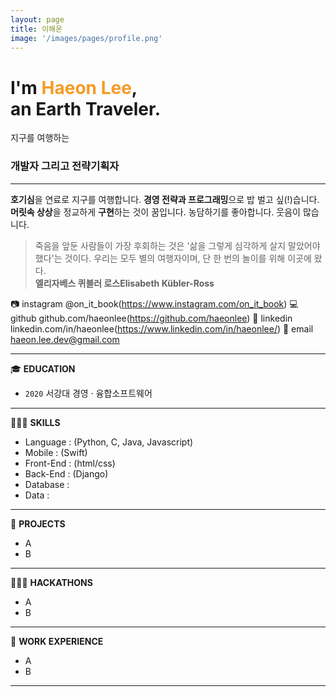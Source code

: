 ```yaml
---
layout: page
title: 이해온
image: '/images/pages/profile.png'
---
```


# I'm <span style="color:#f59b25">Haeon Lee</span>, <br/> an Earth Traveler.
지구를 여행하는
### 개발자 그리고 전략기획자

---

**호기심**을 연료로 지구를 여행합니다. **경영 전략과 프로그래밍**으로 밥 벌고 싶(!)습니다. **머릿속 상상**을 정교하게 **구현**하는 것이 꿈입니다. 농담하기를 좋아합니다. 웃음이 많습니다. 

> 죽음을 앞둔 사람들이 가장 후회하는 것은 '삶을 그렇게 심각하게 살지 말았어야 했다'는 것이다.
우리는 모두 별의 여행자이며, 단 한 번의 놀이를 위해 이곳에 왔다. <br/> 
**엘리자베스 퀴블러 로스Elisabeth Kübler-Ross**

📷 instagram @on_it_book(https://www.instagram.com/on_it_book)
💻 github github.com/haeonlee(https://github.com/haeonlee)
🔗 linkedin linkedin.com/in/haeonlee(https://www.linkedin.com/in/haeonlee/)
📮 email haeon.lee.dev@gmail.com

---

🎓 **EDUCATION** 
- `2020` 서강대 경영 · 융합소프트웨어

---

👩🏻‍💻 **SKILLS** 
- Language : (Python, C, Java, Javascript)
- Mobile : (Swift)
- Front-End : (html/css)
- Back-End : (Django)
- Database :
- Data :

---

📑 **PROJECTS** 
- A
- B

---

🏃🏻‍♀️ **HACKATHONS** 
- A
- B

---

🏢 **WORK EXPERIENCE** 
- A
- B

---